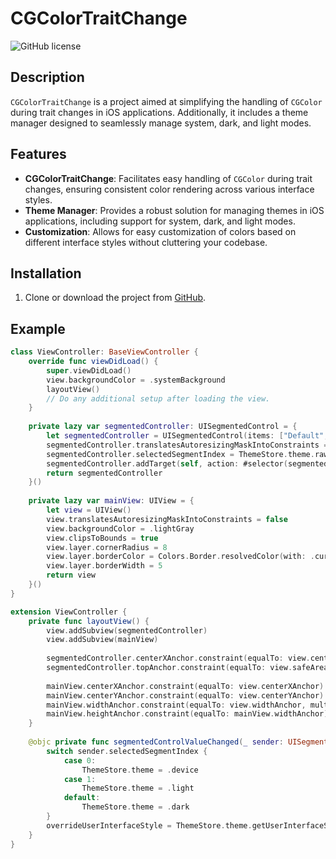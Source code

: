 # CGColorTraitChange

![GitHub license](https://img.shields.io/badge/license-MIT-blue.svg)

## Description

`CGColorTraitChange` is a project aimed at simplifying the handling of `CGColor` during trait changes in iOS applications. Additionally, it includes a theme manager designed to seamlessly manage system, dark, and light modes.

## Features

- **CGColorTraitChange**: Facilitates easy handling of `CGColor` during trait changes, ensuring consistent color rendering across various interface styles.
- **Theme Manager**: Provides a robust solution for managing themes in iOS applications, including support for system, dark, and light modes.
- **Customization**: Allows for easy customization of colors based on different interface styles without cluttering your codebase.

## Installation

1. Clone or download the project from [GitHub](https://github.com/siamakrostami/CGColorTraitChange).

## Example

```swift
class ViewController: BaseViewController {
    override func viewDidLoad() {
        super.viewDidLoad()
        view.backgroundColor = .systemBackground
        layoutView()
        // Do any additional setup after loading the view.
    }
    
    private lazy var segmentedController: UISegmentedControl = {
        let segmentedController = UISegmentedControl(items: ["Default", "Light", "Dark"])
        segmentedController.translatesAutoresizingMaskIntoConstraints = false
        segmentedController.selectedSegmentIndex = ThemeStore.theme.rawValue
        segmentedController.addTarget(self, action: #selector(segmentedControlValueChanged(_:)), for: .valueChanged)
        return segmentedController
    }()
    
    private lazy var mainView: UIView = {
        let view = UIView()
        view.translatesAutoresizingMaskIntoConstraints = false
        view.backgroundColor = .lightGray
        view.clipsToBounds = true
        view.layer.cornerRadius = 8
        view.layer.borderColor = Colors.Border.resolvedColor(with: .current).cgColor
        view.layer.borderWidth = 5
        return view
    }()
}

extension ViewController {
    private func layoutView() {
        view.addSubview(segmentedController)
        view.addSubview(mainView)
        
        segmentedController.centerXAnchor.constraint(equalTo: view.centerXAnchor).isActive = true
        segmentedController.topAnchor.constraint(equalTo: view.safeAreaLayoutGuide.topAnchor, constant: 16).isActive = true
        
        mainView.centerXAnchor.constraint(equalTo: view.centerXAnchor).isActive = true
        mainView.centerYAnchor.constraint(equalTo: view.centerYAnchor).isActive = true
        mainView.widthAnchor.constraint(equalTo: view.widthAnchor, multiplier: 0.9).isActive = true
        mainView.heightAnchor.constraint(equalTo: mainView.widthAnchor).isActive = true
    }
    
    @objc private func segmentedControlValueChanged(_ sender: UISegmentedControl) {
        switch sender.selectedSegmentIndex {
            case 0:
                ThemeStore.theme = .device
            case 1:
                ThemeStore.theme = .light
            default:
                ThemeStore.theme = .dark
        }
        overrideUserInterfaceStyle = ThemeStore.theme.getUserInterfaceStyle()
    }
}
```
